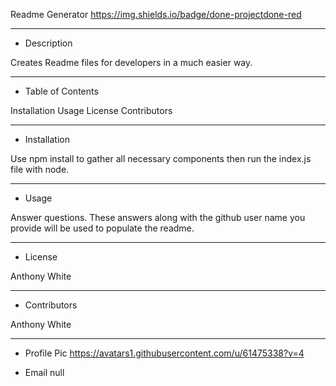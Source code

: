 

Readme Generator https://img.shields.io/badge/done-projectdone-red

- - -

* Description
    
Creates Readme files for developers in a much easier way.

- - -

* Table of Contents
    
Installation
Usage
License
Contributors

- - -    


* Installation
    
Use npm install to gather all necessary components then run the index.js file with node.

- - -
    
* Usage
    
Answer questions. These answers along with the github user name you provide will be used to populate the readme.

- - -
    
* License
    
Anthony White

- - -
    
* Contributors
    
Anthony White

- - - 

* Profile Pic
https://avatars1.githubusercontent.com/u/61475338?v=4

* Email
null






